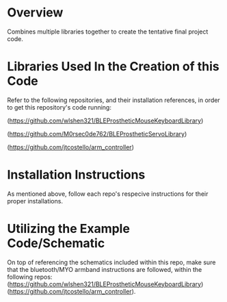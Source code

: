 # Overview
Combines multiple libraries together to create the tentative final project code.
# Libraries Used In the Creation of this Code
Refer to the following repositories, and their installation references, in order to get this repository's code running:

(https://github.com/wlshen321/BLEProstheticMouseKeyboardLibrary)

(https://github.com/M0rsec0de762/BLEProstheticServoLibrary)

(https://github.com/jtcostello/arm_controller)

# Installation Instructions
As mentioned above, follow each repo's respecive instructions for their proper installations. 

# Utilizing the Example Code/Schematic
On top of referencing the schematics included within this repo, make sure that the bluetooth/MYO armband instructions are followed, within the following repos:
(https://github.com/wlshen321/BLEProstheticMouseKeyboardLibrary)(https://github.com/jtcostello/arm_controller).
